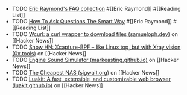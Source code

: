 - TODO [Eric Raymond's FAQ collection](http://www.catb.org/~esr/faqs/) #[[Eric Raymond]] #[[Reading List]]
- TODO [How To Ask Questions The Smart Way](http://www.catb.org/esr/faqs/smart-questions.html) #[[Eric Raymond]] #[[Reading List]]
- TODO [Wcurl: a curl wrapper to download files (samueloph.dev)](https://news.ycombinator.com/item?id=40869458) on [[Hacker News]]
- TODO [Show HN: Xcapture-BPF – like Linux top, but with Xray vision (0x.tools)](https://news.ycombinator.com/item?id=40869877) on [[Hacker News]]
- TODO [Engine Sound Simulator (markeasting.github.io)](https://news.ycombinator.com/item?id=40861079) on [[Hacker News]]
- TODO [The Cheapest NAS (sigwait.org)](https://news.ycombinator.com/item?id=40867709) on [[Hacker News]]
- TODO [Luakit: A fast, extensible, and customizable web browser (luakit.github.io)](https://news.ycombinator.com/item?id=40868425) on [[Hacker News]]